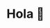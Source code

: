 <h1>Hola 👋</h1>

<!--
**LuamB/LuamB** is a ✨ _special_ ✨ repository because its `README.md` (this file) appears on your GitHub profile.

Here are some ideas to get you started:

- 🔭 I’m currently working on ...
- 🌱 I’m currently learning JavaScript 
- 👯 I’m looking to collaborate on ...
- 🤔 I’m looking for help with JavaScript
- 💬 Ask me about German, Dutch, Tigrinya
- 📫 How to reach me: luam.belay@gmail.com
- 😄 Pronouns: she / sie
- ⚡ Fun fact: I'm older than you think
-->
